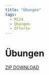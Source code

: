 ```yaml
---
title: "Übungen"
tags:
  - M124
  - Übungen
  - Offerte
---
```


# Übungen

[ZIP DOWNLOAD](/data/m124/Uebungen.zip)
